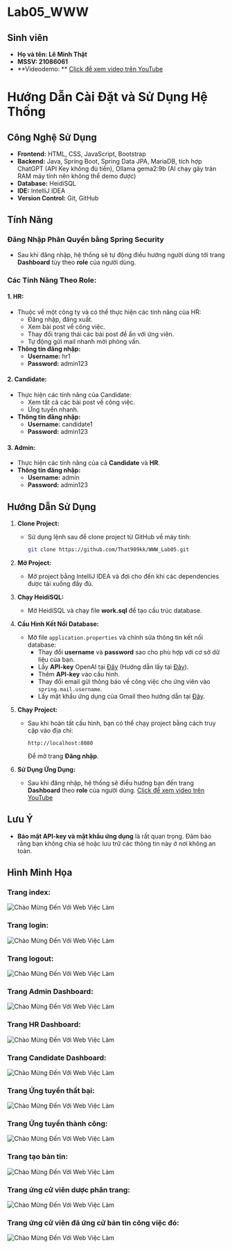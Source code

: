 # Lab05_WWW
## Sinh viên 
- **Họ và tên: Lê Minh Thật** 
- **MSSV: 21086061** 
- **Videodemo: ** 
[Click để xem video trên YouTube](https://youtu.be/aDeJ7ret4EI)
# Hướng Dẫn Cài Đặt và Sử Dụng Hệ Thống
## Công Nghệ Sử Dụng
- **Frontend:** HTML, CSS, JavaScript, Bootstrap
- **Backend:** Java, Spring Boot, Spring Data JPA, MariaDB, tích hợp ChatGPT (API Key không đủ tiền), Ollama gema2:9b (AI chạy gây tràn RAM máy tính nên không thể demo được)
- **Database:** HeidiSQL
- **IDE:** IntelliJ IDEA
- **Version Control:** Git, GitHub

## Tính Năng
### Đăng Nhập Phân Quyền bằng Spring Security
- Sau khi đăng nhập, hệ thống sẽ tự động điều hướng người dùng tới trang **Dashboard** tùy theo **role** của người dùng.

### Các Tính Năng Theo Role:
#### 1. **HR:**
   - Thuộc về một công ty và có thể thực hiện các tính năng của HR:
     - Đăng nhập, đăng xuất.
     - Xem bài post về công việc.
     - Thay đổi trạng thái các bài post để ẩn với ứng viên.
     - Tự động gửi mail nhanh mời phỏng vấn.
   - **Thông tin đăng nhập:**  
     - **Username:** hr1  
     - **Password:** admin123

#### 2. **Candidate:**
   - Thực hiện các tính năng của Candidate:
     - Xem tất cả các bài post về công việc.
     - Ứng tuyển nhanh.
   - **Thông tin đăng nhập:**  
     - **Username:** candidate1  
     - **Password:** admin123

#### 3. **Admin:**
   - Thực hiện các tính năng của cả **Candidate** và **HR**.
   - **Thông tin đăng nhập:**  
     - **Username:** admin  
     - **Password:** admin123

## Hướng Dẫn Sử Dụng
1. **Clone Project:**
   - Sử dụng lệnh sau để clone project từ GitHub về máy tính:
     ```bash
     git clone https://github.com/That909kk/WWW_Lab05.git
     ```

2. **Mở Project:**
   - Mở project bằng IntelliJ IDEA và đợi cho đến khi các dependencies được tải xuống đầy đủ.

3. **Chạy HeidiSQL:**
   - Mở HeidiSQL và chạy file **work.sql** để tạo cấu trúc database.

4. **Cấu Hình Kết Nối Database:**
   - Mở file `application.properties` và chỉnh sửa thông tin kết nối database:
     - Thay đổi **username** và **password** sao cho phù hợp với cơ sở dữ liệu của bạn.
     - Lấy **API-key** OpenAI tại [Đây](https://platform.openai.com/api-keys) (Hướng dẫn lấy tại [Đây](https://viblo.asia/p/lam-the-nao-de-su-dung-api-cua-openai-n1j4lRxlLwl)).
     - Thêm **API-key** vào cấu hình.
     - Thay đổi email gửi thông báo về công việc cho ứng viên vào `spring.mail.username`.
     - Lấy mật khẩu ứng dụng của Gmail theo hướng dẫn tại [Đây](https://fptshop.com.vn/tin-tuc/thu-thuat/cach-tao-mat-khau-ung-dung-gmail-146054).

5. **Chạy Project:**
   - Sau khi hoàn tất cấu hình, bạn có thể chạy project bằng cách truy cập vào địa chỉ:
     ```
     http://localhost:8080
     ```
     Để mở trang **Đăng nhập**.

6. **Sử Dụng Ứng Dụng:**
   - Sau khi đăng nhập, hệ thống sẽ điều hướng bạn đến trang **Dashboard** theo **role** của người dùng.
[Click để xem video trên YouTube](https://youtu.be/aDeJ7ret4EI)

## Lưu Ý
- **Bảo mật API-key và mật khẩu ứng dụng** là rất quan trọng. Đảm bảo rằng bạn không chia sẻ hoặc lưu trữ các thông tin này ở nơi không an toàn.

## Hình Minh Họa
### Trang index:
![Chào Mừng Đến Với Web Việc Làm](ImagesMD/index.png)
### Trang login:
![Chào Mừng Đến Với Web Việc Làm](ImagesMD/Login.png)
### Trang logout:
![Chào Mừng Đến Với Web Việc Làm](ImagesMD/Logout.png)
### Trang Admin Dashboard:
![Chào Mừng Đến Với Web Việc Làm](ImagesMD/Admin-Dashboard.png)
### Trang HR Dashboard:
![Chào Mừng Đến Với Web Việc Làm](ImagesMD/HR-Dashboard.png)
### Trang Candidate Dashboard:
![Chào Mừng Đến Với Web Việc Làm](ImagesMD/Candidate-Dashboard.png)
### Trang Ứng tuyển thất bại:
![Chào Mừng Đến Với Web Việc Làm](ImagesMD/Apply-job-fail.png)
### Trang Ứng tuyển thành công:
![Chào Mừng Đến Với Web Việc Làm](ImagesMD/Apply-job-success.png)
### Trang tạo bản tin:
![Chào Mừng Đến Với Web Việc Làm](ImagesMD/Create-JobPosting.png)
### Trang ứng cử viên dược phân trang:
![Chào Mừng Đến Với Web Việc Làm](ImagesMD/List-candidates-paging.png)
### Trang ứng cử viên đã ứng cử bản tin công việc đó:
![Chào Mừng Đến Với Web Việc Làm](ImagesMD/List-candidates-apply-for-a-jobposting.png)
